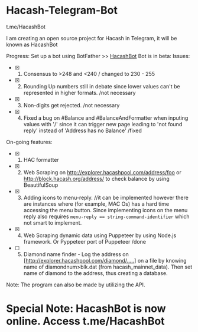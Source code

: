 # Hacash-Telegram-Bot

t.me/HacashBot

I am creating an open source project for Hacash in Telegram, it will be known as HacashBot

Progress:
Set up a bot using BotFather >> [HacashBot](t.me/HacashBot)
Bot is in beta:
Issues:
- [x] 1. Consensus to >248 and <240 / changed to 230 - 255
- [x] 2. Rounding Up numbers still in debate since lower values can't be represented in higher formats. /not necessary
- [x] 3. Non-digits get rejected. /not necessary
- [x] 4. Fixed a bug on #Balance and #BalanceAndFormatter when inputing values with '/' since it can trigger new page leading to 'not found reply' instead of 'Address has no     Balance' /fixed   

On-going features:
- [x] 1. HAC formatter
- [x] 2. Web Scraping on http://explorer.hacashpool.com/address/foo or http://block.hacash.org/address/ to check balance by using BeautifulSoup
- [x] 3. Adding icons to menu-reply. //it can be implemented however there are instances where (for example, MAC Os) has a hard time accessing the menu button.  Since implementing icons on the menu reply also requires ```menu-reply == string-command-identifier``` which not smart to implement.
- [x] 4. Web Scraping dynamic data using Puppeteer by using Node.js framework. Or Pyppeteer port of Puppeteer /done
- [ ] 5. Diamond name finder - Log the address on [http://explorer.hacashpool.com/diamond/.....] on a file by knowing name of  diamondnum>blk.dat (from hacash_mainnet_data). Then set name of diamond to the address, thus creating a database.


Note: The program can also be made by utilizing the API.

# Special Note: HacashBot is now online. Access t.me/HacashBot

